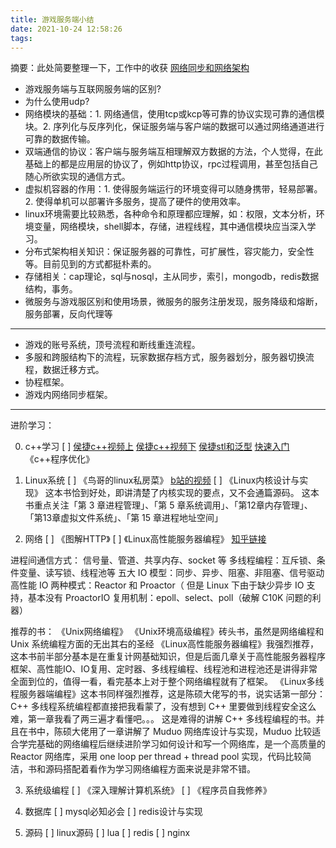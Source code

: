 ```yaml
---
title: 游戏服务端小结
date: 2021-10-24 12:58:26
tags: 
---
```


摘要：此处简要整理一下，工作中的收获
[网络同步和网络架构](https://mp.weixin.qq.com/s/8YsMcKFKPRFrmiPMlsyKZg)

<!--more -->

* 游戏服务端与互联网服务端的区别?
* 为什么使用udp?
* 网络模块的基础：1. 网络通信，使用tcp或kcp等可靠的协议实现可靠的通信模块。2. 序列化与反序列化，保证服务端与客户端的数据可以通过网络通道进行可靠的数据传输。
* 双端通信的协议：客户端与服务端互相理解双方数据的方法，个人觉得，在此基础上的都是应用层的协议了，例如http协议，rpc过程调用，甚至包括自己随心所欲实现的通信方式。
* 虚拟机容器的作用：1. 使得服务端运行的环境变得可以随身携带，轻易部署。2. 使得单机可以部署许多服务，提高了硬件的使用效率。
* linux环境需要比较熟悉，各种命令和原理都应理解，如：权限，文本分析，环境变量，网络模块，shell脚本，存储，进程线程，其中通信模块应当深入学习。
* 分布式架构相关知识：保证服务器的可靠性，可扩展性，容灾能力，安全性等。目前见到的方式都挺朴素的。
* 存储相关：cap理论，sql与nosql，主从同步，索引，mongodb，redis数据结构，事务。
* 微服务与游戏服区别和使用场景，微服务的服务注册发现，服务降级和熔断，服务部署，反向代理等

***
* 游戏的账号系统，顶号流程和断线重连流程。
* 多服和跨服结构下的流程，玩家数据存档方式，服务器划分，服务器切换流程，数据迁移方式。
* 协程框架。
* 游戏内网络同步框架。


***
进阶学习：

0. c++学习
[ ] [侯捷c++视频上](https://www.bilibili.com/video/BV13X4y1w7zp)
    [侯捷c++视频下](https://link.zhihu.com/?target=https%3A//www.bilibili.com/video/BV1Q64y197wP)
    [侯捷stl和泛型](https://link.zhihu.com/?target=https%3A//www.bilibili.com/video/BV1xy4y1g71j)
    [快速入门](https://link.zhihu.com/?target=https%3A//www.bilibili.com/video/BV1Ps411w73m)
    《c++程序优化》

1. Linux系统
[ ] 《鸟哥的linux私房菜》
    [b站的视频](https://link.zhihu.com/?target=https%3A//www.bilibili.com/video/BV184411z7q5)
[ ] 《Linux内核设计与实现》
    这本书恰到好处，即讲清楚了内核实现的要点，又不会通篇源码。
    这本书重点关注「第 3 章进程管理」、「第 5 章系统调用」、「第12章内存管理」、「第13章虚拟文件系统」、「第 15 章进程地址空间」

2. 网络
[ ] 《图解HTTP》
[ ] 《Linux高性能服务器编程》
[知乎链接](https://www.zhihu.com/question/266261088/answer/1925200883)


进程间通信方式： 信号量、管道、共享内存、socket 等
多线程编程：互斥锁、条件变量、读写锁、线程池等
五大 IO 模型：同步、异步、阻塞、非阻塞、信号驱动
高性能 IO 两种模式：Reactor 和 Proactor（ 但是 Linux 下由于缺少异步 IO 支持，基本没有 ProactorIO 复用机制：epoll、select、poll（破解 C10K 问题的利器）

推荐的书：
    《Unix网络编程》 《Unix环境高级编程》砖头书，虽然是网络编程和 Unix 系统编程方面的无出其右的圣经
    《Linux高性能服务器编程》我强烈推荐，这本书前半部分基本是在重复计网基础知识，但是后面几章关于高性能服务器程序框架、高性能IO、IO复用、定时器、多线程编程、线程池和进程池还是讲得非常全面到位的，值得一看，看完基本上对于整个网络编程就有了框架。
    《Linux多线程服务器端编程》这本书同样强烈推荐，这是陈硕大佬写的书，说实话第一部分：C++ 多线程系统编程都直接把我看蒙了，没有想到 C++ 里要做到线程安全这么难，第一章我看了两三遍才看懂吧。。。 这是难得的讲解 C++ 多线程编程的书。并且在书中，陈硕大佬用了一章讲解了 Muduo 网络库设计与实现，Muduo 比较适合学完基础的网络编程后继续进阶学习如何设计和写一个网络库，是一个高质量的 Reactor 网络库，采用 one loop per thread + thread pool 实现，代码比较简洁，书和源码搭配着看作为学习网络编程方面来说是非常不错。

3. 系统级编程
[ ] 《深入理解计算机系统》
[ ] 《程序员自我修养》

4. 数据库
[ ] mysql必知必会
[ ] redis设计与实现

5. 源码
[ ] linux源码
[ ] lua
[ ] redis
[ ] nginx